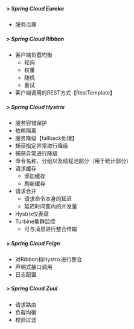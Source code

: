 ##### > Spring Cloud Eureka
- 服务治理

##### > Spring Cloud Ribbon
- 客户端负载均衡
    - 轮询
    - 权重
    - 随机
    - 重试
- 客户端调用的REST方式【RestTemplate】

##### > Spring Cloud Hystrix
- 服务容错保护
- 依赖隔离
- 服务降级【fallback处理】
- 捕获指定异常进行降级
- 捕获异常进行降级
- 命令名称，分组以及线程池部分（用于统计部分）
- 请求缓存
    - 添加缓存
    - 刷新缓存 
- 请求合并
    - 请求命令本身的延迟
    - 延迟时间窗内的并发量 
- Hystrix仪表盘
- Turbine集群监控
    - 可与消息进行整合传输


##### > Spring Cloud Feign
- 对Ribbon和Hystrix进行整合
- 声明式接口调用
- 日志配置

##### > Spring Cloud Zuul
- 请求路由
- 负载均衡
- 校验过滤
